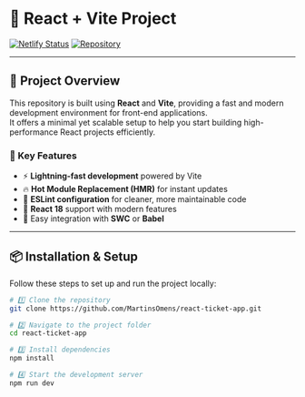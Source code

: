 # 🚀 React + Vite Project

[![Netlify Status](https://api.netlify.com/api/v1/badges/YOUR-BADGE-ID/deploy-status)](https://hng-task-2-react-ticket-app.netlify.app/)
[![Repository](https://img.shields.io/badge/GitHub-Repo-blue?logo=github)](https://github.com/MartinsOmens/react-ticket-app)

---

## 🧭 Project Overview

This repository is built using **React** and **Vite**, providing a fast and modern development environment for front-end applications.  
It offers a minimal yet scalable setup to help you start building high-performance React projects efficiently.

### 🔹 Key Features
- ⚡ **Lightning-fast development** powered by Vite  
- 🔥 **Hot Module Replacement (HMR)** for instant updates  
- 🧹 **ESLint configuration** for cleaner, more maintainable code  
- 🧠 **React 18** support with modern features  
- 🧩 Easy integration with **SWC** or **Babel**  

---

## 📦 Installation & Setup

Follow these steps to set up and run the project locally:

```bash
# 1️⃣ Clone the repository
git clone https://github.com/MartinsOmens/react-ticket-app.git

# 2️⃣ Navigate to the project folder
cd react-ticket-app

# 3️⃣ Install dependencies
npm install

# 4️⃣ Start the development server
npm run dev
